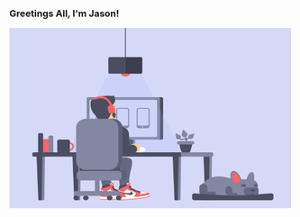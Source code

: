### Greetings All, I'm Jason!

<img align="center" alt="GIF" src="https://github.com/Helionster/Helionster/blob/main/Software Engineer Gif.gif?raw=true" width="500" height="320" />
